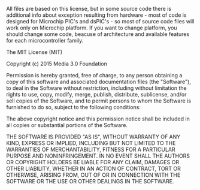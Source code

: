 All files are based on this license, but in some source code there is
additional info about exception resulting from hardware - most of code is
designed for Microchip PIC's and dsPIC's - so most of source code files will
work only on Microchip platform. If you want to change platform, you should
change some code, beacuse of architecture and available features for each
microcontroller family.

The MIT License (MIT)

Copyright (c) 2015 Media 3.0 Foundation

Permission is hereby granted, free of charge, to any person obtaining a copy
of this software and associated documentation files (the "Software"), to deal
in the Software without restriction, including without limitation the rights
to use, copy, modify, merge, publish, distribute, sublicense, and/or sell
copies of the Software, and to permit persons to whom the Software is
furnished to do so, subject to the following conditions:

The above copyright notice and this permission notice shall be included in all
copies or substantial portions of the Software.

THE SOFTWARE IS PROVIDED "AS IS", WITHOUT WARRANTY OF ANY KIND, EXPRESS OR
IMPLIED, INCLUDING BUT NOT LIMITED TO THE WARRANTIES OF MERCHANTABILITY,
FITNESS FOR A PARTICULAR PURPOSE AND NONINFRINGEMENT. IN NO EVENT SHALL THE
AUTHORS OR COPYRIGHT HOLDERS BE LIABLE FOR ANY CLAIM, DAMAGES OR OTHER
LIABILITY, WHETHER IN AN ACTION OF CONTRACT, TORT OR OTHERWISE, ARISING FROM,
OUT OF OR IN CONNECTION WITH THE SOFTWARE OR THE USE OR OTHER DEALINGS IN THE
SOFTWARE.
